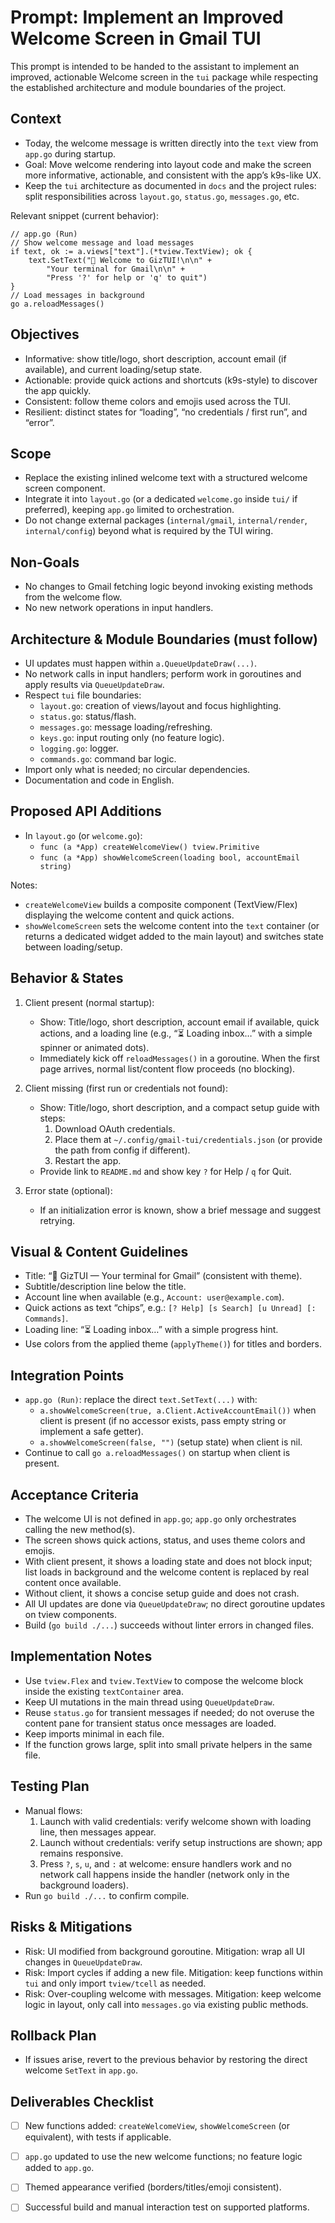 # Prompt: Implement an Improved Welcome Screen in Gmail TUI

This prompt is intended to be handed to the assistant to implement an improved, actionable Welcome screen in the `tui` package while respecting the established architecture and module boundaries of the project.

## Context
- Today, the welcome message is written directly into the `text` view from `app.go` during startup.
- Goal: Move welcome rendering into layout code and make the screen more informative, actionable, and consistent with the app’s k9s-like UX.
- Keep the `tui` architecture as documented in `docs` and the project rules: split responsibilities across `layout.go`, `status.go`, `messages.go`, etc.

Relevant snippet (current behavior):

```
// app.go (Run)
// Show welcome message and load messages
if text, ok := a.views["text"].(*tview.TextView); ok {
    text.SetText("👋 Welcome to GizTUI!\n\n" +
        "Your terminal for Gmail\n\n" +
        "Press '?' for help or 'q' to quit")
}
// Load messages in background
go a.reloadMessages()
```

## Objectives
- Informative: show title/logo, short description, account email (if available), and current loading/setup state.
- Actionable: provide quick actions and shortcuts (k9s-style) to discover the app quickly.
- Consistent: follow theme colors and emojis used across the TUI.
- Resilient: distinct states for “loading”, “no credentials / first run”, and “error”.

## Scope
- Replace the existing inlined welcome text with a structured welcome screen component.
- Integrate it into `layout.go` (or a dedicated `welcome.go` inside `tui/` if preferred), keeping `app.go` limited to orchestration.
- Do not change external packages (`internal/gmail`, `internal/render`, `internal/config`) beyond what is required by the TUI wiring.

## Non-Goals
- No changes to Gmail fetching logic beyond invoking existing methods from the welcome flow.
- No new network operations in input handlers.

## Architecture & Module Boundaries (must follow)
- UI updates must happen within `a.QueueUpdateDraw(...)`.
- No network calls in input handlers; perform work in goroutines and apply results via `QueueUpdateDraw`.
- Respect `tui` file boundaries:
  - `layout.go`: creation of views/layout and focus highlighting.
  - `status.go`: status/flash.
  - `messages.go`: message loading/refreshing.
  - `keys.go`: input routing only (no feature logic).
  - `logging.go`: logger.
  - `commands.go`: command bar logic.
- Import only what is needed; no circular dependencies.
- Documentation and code in English.

## Proposed API Additions
- In `layout.go` (or `welcome.go`):
  - `func (a *App) createWelcomeView() tview.Primitive`
  - `func (a *App) showWelcomeScreen(loading bool, accountEmail string)`

Notes:
- `createWelcomeView` builds a composite component (TextView/Flex) displaying the welcome content and quick actions.
- `showWelcomeScreen` sets the welcome content into the `text` container (or returns a dedicated widget added to the main layout) and switches state between loading/setup.

## Behavior & States
1. Client present (normal startup):
   - Show: Title/logo, short description, account email if available, quick actions, and a loading line (e.g., “⏳ Loading inbox…” with a simple spinner or animated dots).
   - Immediately kick off `reloadMessages()` in a goroutine. When the first page arrives, normal list/content flow proceeds (no blocking).

2. Client missing (first run or credentials not found):
   - Show: Title/logo, short description, and a compact setup guide with steps:
     1. Download OAuth credentials.
     2. Place them at `~/.config/gmail-tui/credentials.json` (or provide the path from config if different).
     3. Restart the app.
   - Provide link to `README.md` and show key `?` for Help / `q` for Quit.

3. Error state (optional):
   - If an initialization error is known, show a brief message and suggest retrying.

## Visual & Content Guidelines
- Title: “📨 GizTUI — Your terminal for Gmail” (consistent with theme).
- Subtitle/description line below the title.
- Account line when available (e.g., `Account: user@example.com`).
- Quick actions as text “chips”, e.g.: `[? Help] [s Search] [u Unread] [: Commands]`.
- Loading line: “⏳ Loading inbox…” with a simple progress hint.
- Use colors from the applied theme (`applyTheme()`) for titles and borders.

## Integration Points
- `app.go (Run)`: replace the direct `text.SetText(...)` with:
  - `a.showWelcomeScreen(true, a.Client.ActiveAccountEmail())` when client is present (if no accessor exists, pass empty string or implement a safe getter).
  - `a.showWelcomeScreen(false, "")` (setup state) when client is nil.
- Continue to call `go a.reloadMessages()` on startup when client is present.

## Acceptance Criteria
- The welcome UI is not defined in `app.go`; `app.go` only orchestrates calling the new method(s).
- The screen shows quick actions, status, and uses theme colors and emojis.
- With client present, it shows a loading state and does not block input; list loads in background and the welcome content is replaced by real content once available.
- Without client, it shows a concise setup guide and does not crash.
- All UI updates are done via `QueueUpdateDraw`; no direct goroutine updates on tview components.
- Build (`go build ./...`) succeeds without linter errors in changed files.

## Implementation Notes
- Use `tview.Flex` and `tview.TextView` to compose the welcome block inside the existing `textContainer` area.
- Keep UI mutations in the main thread using `QueueUpdateDraw`.
- Reuse `status.go` for transient messages if needed; do not overuse the content pane for transient status once messages are loaded.
- Keep imports minimal in each file.
- If the function grows large, split into small private helpers in the same file.

## Testing Plan
- Manual flows:
  1. Launch with valid credentials: verify welcome shown with loading line, then messages appear.
  2. Launch without credentials: verify setup instructions are shown; app remains responsive.
  3. Press `?`, `s`, `u`, and `:` at welcome: ensure handlers work and no network call happens inside the handler (network only in the background loaders).
- Run `go build ./...` to confirm compile.

## Risks & Mitigations
- Risk: UI modified from background goroutine. Mitigation: wrap all UI changes in `QueueUpdateDraw`.
- Risk: Import cycles if adding a new file. Mitigation: keep functions within `tui` and only import `tview/tcell` as needed.
- Risk: Over-coupling welcome with messages. Mitigation: keep welcome logic in layout, only call into `messages.go` via existing public methods.

## Rollback Plan
- If issues arise, revert to the previous behavior by restoring the direct welcome `SetText` in `app.go`.

## Deliverables Checklist
- [ ] New functions added: `createWelcomeView`, `showWelcomeScreen` (or equivalent), with tests if applicable.
- [ ] `app.go` updated to use the new welcome functions; no feature logic added to `app.go`.
- [ ] Themed appearance verified (borders/titles/emoji consistent).
- [ ] Successful build and manual interaction test on supported platforms.


